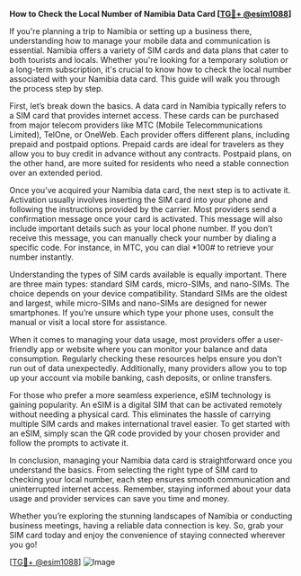 **How to Check the Local Number of Namibia Data Card [[TG💪+ @esim1088](https://t.me/s/esim1088)]**

If you're planning a trip to Namibia or setting up a business there, understanding how to manage your mobile data and communication is essential. Namibia offers a variety of SIM cards and data plans that cater to both tourists and locals. Whether you're looking for a temporary solution or a long-term subscription, it's crucial to know how to check the local number associated with your Namibia data card. This guide will walk you through the process step by step.

First, let’s break down the basics. A data card in Namibia typically refers to a SIM card that provides internet access. These cards can be purchased from major telecom providers like MTC (Mobile Telecommunications Limited), TelOne, or OneWeb. Each provider offers different plans, including prepaid and postpaid options. Prepaid cards are ideal for travelers as they allow you to buy credit in advance without any contracts. Postpaid plans, on the other hand, are more suited for residents who need a stable connection over an extended period.

Once you’ve acquired your Namibia data card, the next step is to activate it. Activation usually involves inserting the SIM card into your phone and following the instructions provided by the carrier. Most providers send a confirmation message once your card is activated. This message will also include important details such as your local phone number. If you don’t receive this message, you can manually check your number by dialing a specific code. For instance, in MTC, you can dial *100# to retrieve your number instantly.

Understanding the types of SIM cards available is equally important. There are three main types: standard SIM cards, micro-SIMs, and nano-SIMs. The choice depends on your device compatibility. Standard SIMs are the oldest and largest, while micro-SIMs and nano-SIMs are designed for newer smartphones. If you’re unsure which type your phone uses, consult the manual or visit a local store for assistance.

When it comes to managing your data usage, most providers offer a user-friendly app or website where you can monitor your balance and data consumption. Regularly checking these resources helps ensure you don’t run out of data unexpectedly. Additionally, many providers allow you to top up your account via mobile banking, cash deposits, or online transfers.

For those who prefer a more seamless experience, eSIM technology is gaining popularity. An eSIM is a digital SIM that can be activated remotely without needing a physical card. This eliminates the hassle of carrying multiple SIM cards and makes international travel easier. To get started with an eSIM, simply scan the QR code provided by your chosen provider and follow the prompts to activate it.

In conclusion, managing your Namibia data card is straightforward once you understand the basics. From selecting the right type of SIM card to checking your local number, each step ensures smooth communication and uninterrupted internet access. Remember, staying informed about your data usage and provider services can save you time and money. 

Whether you’re exploring the stunning landscapes of Namibia or conducting business meetings, having a reliable data connection is key. So, grab your SIM card today and enjoy the convenience of staying connected wherever you go!

[[TG💪+ @esim1088](https://t.me/s/esim1088)] ![Image](https://i.postimg.cc/Y0z9fWf4/image.png)